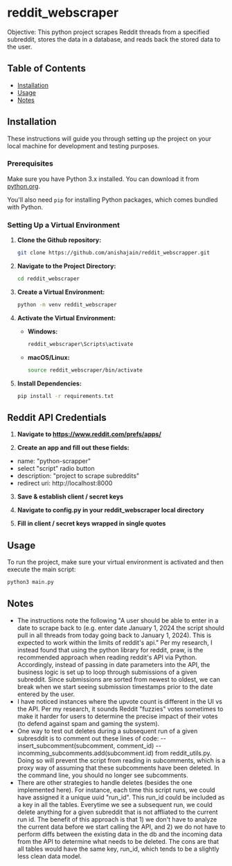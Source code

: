 # reddit_webscraper

Objective:
This python project scrapes Reddit threads from a specified subreddit, stores the data in a database, and
reads back the stored data to the user.

## Table of Contents

- [Installation](#installation)
- [Usage](#usage)
- [Notes](#notes)

## Installation

These instructions will guide you through setting up the project on your local machine for development and testing purposes.

### Prerequisites

Make sure you have Python 3.x installed. You can download it from [python.org](https://www.python.org/).

You'll also need `pip` for installing Python packages, which comes bundled with Python.

### Setting Up a Virtual Environment

1. **Clone the Github repository:**

    ```sh
    git clone https://github.com/anishajain/reddit_webscrapper.git
    ```

2. **Navigate to the Project Directory:**

    ```sh
    cd reddit_webscraper
    ```

3. **Create a Virtual Environment:**

    ```sh
    python -m venv reddit_webscraper
    ```

4. **Activate the Virtual Environment:**

    - **Windows:**

      ```sh
      reddit_webscraper\Scripts\activate
      ```

    - **macOS/Linux:**

      ```sh
      source reddit_webscraper/bin/activate
      ```

5. **Install Dependencies:**

    ```sh
    pip install -r requirements.txt
    ```

## Reddit API Credentials

1. **Navigate to https://www.reddit.com/prefs/apps/**

2. **Create an app and fill out these fields:**
- name: "python-scrapper"
- select "script" radio button
- description: "project to scrape subreddits"
- redirect uri: http://localhost:8000
 
3. **Save & establish client / secret keys**

4. **Navigate to config.py in your reddit_webscraper local directory**

5. **Fill in client / secret keys wrapped in single quotes**



## Usage

To run the project, make sure your virtual environment is activated and then execute the main script:

```sh
python3 main.py
```

## Notes
- The instructions note the following "A user should be able to enter in a date to scrape back to (e.g. enter date January 1, 2024 the script should pull in all threads from today going back to January 1, 2024). This is expected to
work within the limits of reddit's api."
Per my research, I instead found that using the python library for reddit, praw, is the recommended approach when reading reddit's API via Python. Accordingly, instead of passing in date parameters into the API, the business logic is set up to loop through submissions of a given subreddit. Since submissions are sorted from newest to oldest, we can break when we start seeing submission timestamps prior to the date entered by the user.
- I have noticed instances where the upvote count is different in the UI vs the API. Per my research, it sounds Reddit "fuzzies" votes sometimes to make it harder for users to determine the precise impact of their votes (to defend against spam and gaming the system).
- One way to test out deletes during a subsequent run of a given subresddit is to comment out these lines of code: 
    -- insert_subcomment(subcomment, comment_id)
    -- incomming_subcomments.add(subcomment.id) from reddit_utils.py. Doing so will prevent the script from reading in subcomments, which is a proxy way of assuming that these subcomments have been deleted. In the command line, you should no longer see subcomments.
- There are other strategies to handle deletes (besides the one implemented here). For instance, each time this script runs, we could have assigned it a unique uuid "run_id". This run_id could be included as a key in all the tables. Everytime we see a subsequent run, we could delete anything for a given subreddit that is not affliated to the current run id. The benefit of this approach is that 1) we don't have to analyze the current data before we start calling the API, and 2) we do not have to perform diffs between the existing data in the db and the incoming data from the API to determine what needs to be deleted. The cons are that all tables would have the same key, run_id, which tends to be a slightly less clean data model.
